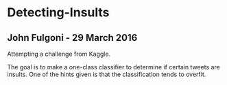 # Detecting-Insults
## John Fulgoni - 29 March 2016

Attempting a challenge from Kaggle.

The goal is to make a one-class classifier to determine if certain tweets are insults.
One of the hints given is that the classification tends to overfit.